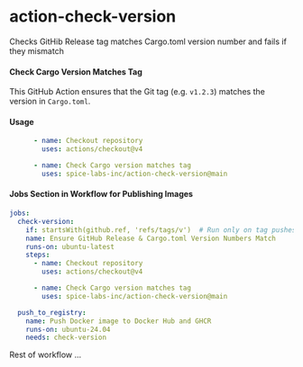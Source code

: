 # action-check-version
Checks GitHib Release tag matches Cargo.toml version number and fails if they mismatch

#### Check Cargo Version Matches Tag
This GitHub Action ensures that the Git tag (e.g. `v1.2.3`) matches the version in `Cargo.toml`.

#### Usage
```yaml
      - name: Checkout repository
        uses: actions/checkout@v4

      - name: Check Cargo version matches tag
        uses: spice-labs-inc/action-check-version@main
```
#### Jobs Section in Workflow for Publishing Images
```yaml
jobs:   
  check-version:
    if: startsWith(github.ref, 'refs/tags/v')  # Run only on tag pushes
    name: Ensure GitHub Release & Cargo.toml Version Numbers Match
    runs-on: ubuntu-latest
    steps:
      - name: Checkout repository
        uses: actions/checkout@v4

      - name: Check Cargo version matches tag
        uses: spice-labs-inc/action-check-version@main

  push_to_registry:
    name: Push Docker image to Docker Hub and GHCR
    runs-on: ubuntu-24.04
    needs: check-version
```
Rest of workflow ...
